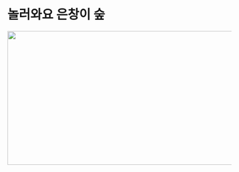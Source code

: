 # 놀러와요 은창이 숲


<a href="https://github.com/devxb/gitanimals">
  <img
    src="https://render.gitanimals.org/lines/cod0216"
    width="1000"
    height="300"
  />
</a>
  
